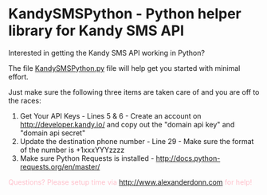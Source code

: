 # KandySMSPython - Python helper library for Kandy SMS API

Interested in getting the Kandy SMS API working in Python? 

The file <a href="https://github.com/wndsrfr21/KandySMSPython/blob/master/kandy_sms_demo.py"> KandySMSPython.py</A> file will help get you started with minimal effort. 

Just make sure the following three items are taken care of and you are off to the races:
1) Get Your API Keys - Lines 5 & 6 - Create an account on http://developer.kandy.io/ and copy out the "domain api key" and "domain api secret" 
2) Update the destination phone number - Line 29 - Make sure the format of the number is +1xxxYYYzzzz
3) Make sure Python Requests is installed - http://docs.python-requests.org/en/master/

<font color="PINK">Questions? Please setup time via http://www.alexanderdonn.com for help!</font>
